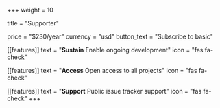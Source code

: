+++
weight = 10

title = "Supporter"

price = "$230/year"
currency = "usd"
button_text = "Subscribe to basic"

[[features]]
  text = "**Sustain** Enable ongoing development"
  icon = "fas fa-check"

[[features]]
  text = "**Access** Open access to all projects"
  icon = "fas fa-check"

[[features]]
  text = "**Support** Public issue tracker support"
  icon = "fas fa-check"
+++
